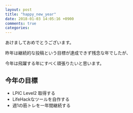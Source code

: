 ```yaml
---
layout: post
title: "happy_new_year"
date: 2018-01-03 14:05:16 +0900
comments: true
categories:
---
```


あけましておめでとうございます。

昨年は継続的な投稿という目標が達成できず残念な年でしたが、

今年は飛躍する年にすべく頑張りたいと思います。

## 今年の目標

- LPIC Level2 取得する
- LifeHackなツールを自作する
- 週1の筋トレを一年間継続する
